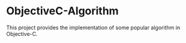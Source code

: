 # ObjectiveC-Algorithm

This project provides the implementation of some popular algorithm in Objective-C.
